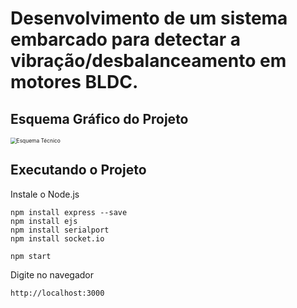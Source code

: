 # Desenvolvimento de um sistema embarcado para detectar a vibração/desbalanceamento em motores BLDC.

## Esquema Gráfico do Projeto

<img src="https://user-images.githubusercontent.com/41194545/112141023-8adbce80-8bb3-11eb-8080-007ab0a298df.jpg" alt="Esquema Técnico" style="zoom:60%;" />

## Executando o Projeto

Instale o Node.js

```
npm install express --save
npm install ejs
npm install serialport
npm install socket.io
```

```
npm start
```

Digite no navegador

```
http://localhost:3000
```

